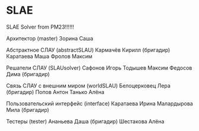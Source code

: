 # SLAE
SLAE Solver from PM23!!!!!!

Архитектор (master)
Зорина Саша

Абстрактное СЛАУ (abstractSLAU)
Кармачёв Кирилл (бригадир)
Каратаева Маша
Фролов Максим

Решатели СЛАУ (SLAUsolver)
Сафонов Игорь
Тодышев Максим
Федосов Дима (бригадир)

Связь СЛАУ с внешним миром (worldSLAU)
Белоцерковец Лера (бригадир)
Попов Антон
Танько Алёна

Пользовательский интерфейс (interface)
Каратаева Ирина
Малардырова Мила (бригадир)

Тестеры (tester)
Ананьева Даша (бригадир)
Шестакова Алёна
